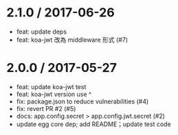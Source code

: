 
2.1.0 / 2017-06-26
==================

  * feat: update deps
  * feat: koa-jwt 改為 middleware 形式 (#7)

2.0.0 / 2017-05-27
==================

  * feat: update koa-jwt test
  * feat: koa-jwt version use ^
  * fix: package.json to reduce vulnerabilities (#4)
  * fix: revert PR #2 (#5)
  * docs: app.config.secret  > app.config.jwt.secret  (#2)
  * update egg core dep; add README；update test code
